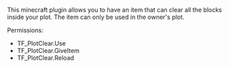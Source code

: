 This minecraft plugin allows you to have an item that can clear all the blocks inside your plot. The item can only be used in the owner's plot.

Permissions:
- TF_PlotClear.Use
- TF_PlotClear.GiveItem
- TF_PlotClear.Reload
